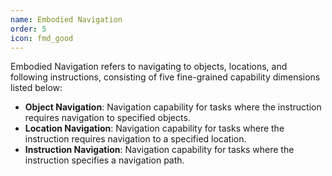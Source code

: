```yaml
---
name: Embodied Navigation
order: 5
icon: fmd_good
---
```


Embodied Navigation refers to navigating to objects, locations, and following instructions, consisting of five fine-grained capability dimensions listed below:

- **Object Navigation**: Navigation capability for tasks where the instruction requires navigation to specified objects.
- **Location Navigation**: Navigation capability for tasks where the instruction requires navigation to a specified location.
- **Instruction Navigation**: Navigation capability for tasks where the instruction specifies a navigation path.
